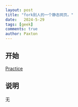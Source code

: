 ```yaml
---
layout: post
title: "fork别人的一个静态网页。"
date:   2024-5-29
tags: [geek]
comments: true
author: Paxton
---
```



## 开始
[Practice](https://031112.xyz/practice/)

## 说明
无
